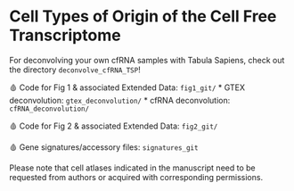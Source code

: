 # Cell Types of Origin of the Cell Free Transcriptome

For deconvolving your own cfRNA samples with Tabula Sapiens, check out the directory ```deconvolve_cfRNA_TSP```!

🩸 Code for Fig 1 & associated Extended Data: ```fig1_git/``` 
	* GTEX deconvolution: ```gtex_deconvolution/``` 
	* cfRNA deconvolution: ```cfRNA_deconvolution/```

🩸 Code for Fig 2 & associated Extended Data: ```fig2_git/``` 

🩸 Gene signatures/accessory files: ```signatures_git```   


Please note that cell atlases indicated in the manuscript need to be requested from authors or acquired with corresponding permissions.
